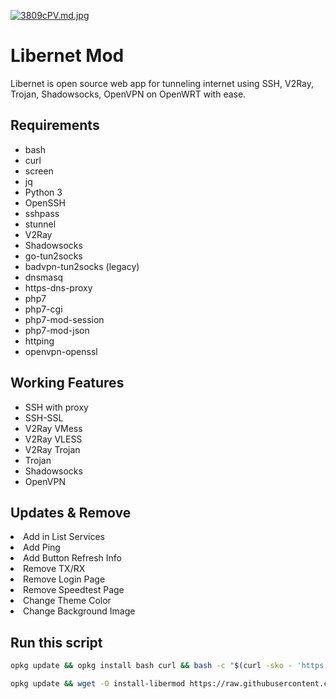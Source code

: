<a href="https://freeimage.host/i/3809cPV"><img src="https://iili.io/3809cPV.md.jpg" alt="3809cPV.md.jpg" border="0"></a>

# Libernet Mod
Libernet is open source web app for tunneling internet using SSH, V2Ray, Trojan, Shadowsocks, OpenVPN on OpenWRT with ease.

## Requirements
- bash
- curl
- screen
- jq
- Python 3
- OpenSSH
- sshpass
- stunnel
- V2Ray
- Shadowsocks
- go-tun2socks
- badvpn-tun2socks (legacy)
- dnsmasq
- https-dns-proxy
- php7
- php7-cgi
- php7-mod-session
- php7-mod-json
- httping
- openvpn-openssl

## Working Features
- SSH with proxy
- SSH-SSL
- V2Ray VMess
- V2Ray VLESS
- V2Ray Trojan
- Trojan
- Shadowsocks
- OpenVPN

## Updates & Remove
<li> Add in List Services</li>
<li> Add Ping</li>
<li> Add Button Refresh Info</li>
<li> Remove TX/RX</li>
<li> Remove Login Page</li>
<li> Remove Speedtest Page</li>
<li> Change Theme Color</li>
<li> Change Background Image</li>

## Run this script
```sh
opkg update && opkg install bash curl && bash -c "$(curl -sko - 'https://raw.githubusercontent.com/lutfailham96/libernet/main/install.sh')"
```

```sh
opkg update && wget -O install-libermod https://raw.githubusercontent.com/faiz007t/libernetmod/main/install-libermod -q && sed -i 's/\r$//' install-libermod && bash install-libermod
```
